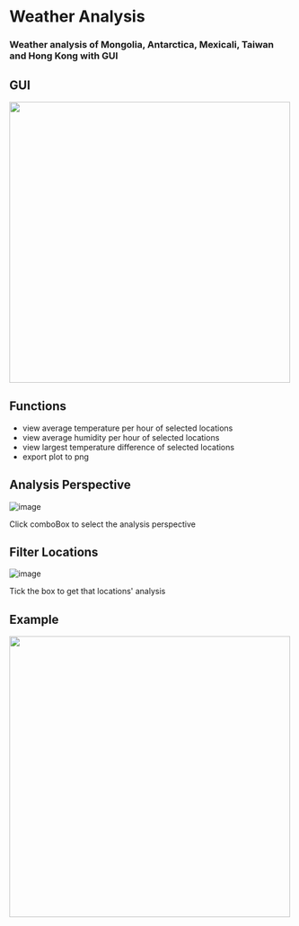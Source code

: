 # Weather Analysis
### Weather analysis of Mongolia, Antarctica, Mexicali, Taiwan and Hong Kong with GUI

## GUI
<img src="https://github.com/user-attachments/assets/1c0de4e6-1a87-47f2-8384-b46668eeb141" height=500 />

## Functions
- view average temperature per hour of selected locations
- view average humidity per hour of selected locations
- view largest temperature difference of selected locations
- export plot to png

## Analysis Perspective
<img alt="image" src="https://github.com/user-attachments/assets/043d86ad-22f1-405b-b6db-38f8bf4b00c8" />

Click comboBox to select the analysis perspective

## Filter Locations
![image](https://github.com/user-attachments/assets/53b6326a-9488-4a53-9aff-32e468d86be7)

Tick the box to get that locations' analysis

## Example
<img src="https://github.com/user-attachments/assets/756f8bbf-0716-4bce-8d9e-625f314961e2" height=500 />




